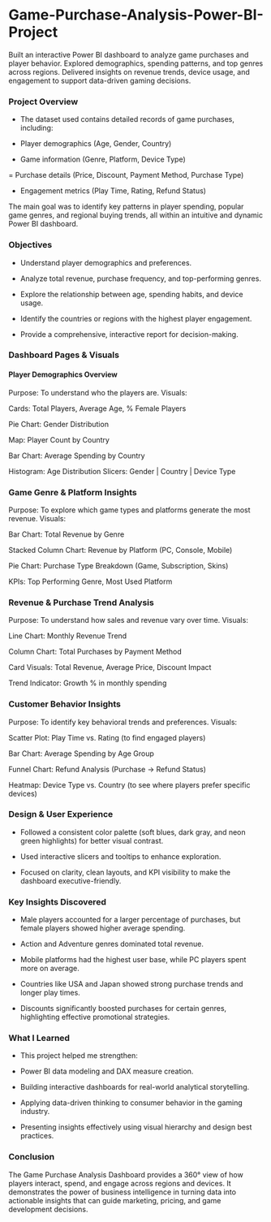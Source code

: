 # Game-Purchase-Analysis-Power-BI-Project
Built an interactive Power BI dashboard to analyze game purchases and player behavior. Explored demographics, spending patterns, and top genres across regions. Delivered insights on revenue trends, device usage, and engagement to support data-driven gaming decisions.


### Project Overview

- The dataset used contains detailed records of game purchases, including:

- Player demographics (Age, Gender, Country)

- Game information (Genre, Platform, Device Type)

= Purchase details (Price, Discount, Payment Method, Purchase Type)

- Engagement metrics (Play Time, Rating, Refund Status)

The main goal was to identify key patterns in player spending, popular game genres, and regional buying trends, all within an intuitive and dynamic Power BI dashboard.

### Objectives

- Understand player demographics and preferences.

- Analyze total revenue, purchase frequency, and top-performing genres.

- Explore the relationship between age, spending habits, and device usage.

- Identify the countries or regions with the highest player engagement.

- Provide a comprehensive, interactive report for decision-making.

### Dashboard Pages & Visuals
#### Player Demographics Overview

Purpose: To understand who the players are.
Visuals:

Cards: Total Players, Average Age, % Female Players

Pie Chart: Gender Distribution

Map: Player Count by Country

Bar Chart: Average Spending by Country

Histogram: Age Distribution
Slicers: Gender | Country | Device Type

### Game Genre & Platform Insights

Purpose: To explore which game types and platforms generate the most revenue.
Visuals:

Bar Chart: Total Revenue by Genre

Stacked Column Chart: Revenue by Platform (PC, Console, Mobile)

Pie Chart: Purchase Type Breakdown (Game, Subscription, Skins)

KPIs: Top Performing Genre, Most Used Platform

### Revenue & Purchase Trend Analysis

Purpose: To understand how sales and revenue vary over time.
Visuals:

Line Chart: Monthly Revenue Trend

Column Chart: Total Purchases by Payment Method

Card Visuals: Total Revenue, Average Price, Discount Impact

Trend Indicator: Growth % in monthly spending

### Customer Behavior Insights

Purpose: To identify key behavioral trends and preferences.
Visuals:

Scatter Plot: Play Time vs. Rating (to find engaged players)

Bar Chart: Average Spending by Age Group

Funnel Chart: Refund Analysis (Purchase → Refund Status)

Heatmap: Device Type vs. Country (to see where players prefer specific devices)

### Design & User Experience

- Followed a consistent color palette (soft blues, dark gray, and neon green highlights) for better visual contrast.

- Used interactive slicers and tooltips to enhance exploration.

- Focused on clarity, clean layouts, and KPI visibility to make the dashboard executive-friendly.

### Key Insights Discovered

- Male players accounted for a larger percentage of purchases, but female players showed higher average spending.

- Action and Adventure genres dominated total revenue.

- Mobile platforms had the highest user base, while PC players spent more on average.

- Countries like USA and Japan showed strong purchase trends and longer play times.

- Discounts significantly boosted purchases for certain genres, highlighting effective promotional strategies.

### What I Learned

- This project helped me strengthen:

- Power BI data modeling and DAX measure creation.

- Building interactive dashboards for real-world analytical storytelling.

- Applying data-driven thinking to consumer behavior in the gaming industry.

- Presenting insights effectively using visual hierarchy and design best practices.

### Conclusion

The Game Purchase Analysis Dashboard provides a 360° view of how players interact, spend, and engage across regions and devices.
It demonstrates the power of business intelligence in turning data into actionable insights that can guide marketing, pricing, and game development decisions.

